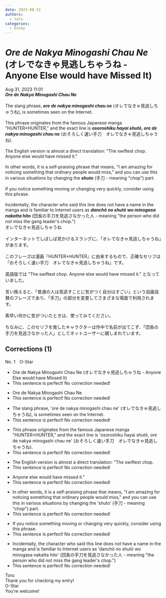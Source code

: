 ```yaml
---
date: 2023-08-31
authors:
  - toru
categories:
  - Essay
---
```


<h1 id="subject_show"><strong><em>Ore de Nakya Minogashi Chau Ne</strong></em> (オレでなきゃ見逃しちゃうね - Anyone Else would have Missed It)</h1>
<div class="date">Aug 31, 2023 11:01</div>
<div id="post"><div id="body_show_ori">
<strong><em>Ore de Nakya Minogashi Chau Ne</strong></em><br/><br/>The slang phrase, <strong><em>ore de nakya minogashi chau ne</em></strong> (オレでなきゃ見逃しちゃうね), is sometimes seen on the Internet.<br/><br/>This phrase originates from the famous Japanese manga "HUNTER×HUNTER," and the exact line is <strong><em>osoroshiku hayai shutō, ore de nakya minogashi chau ne</em></strong> (おそろしく速い手刀　オレでなきゃ見逃しちゃうね).<br/><br/>The English version is almost a direct translation: "The swiftest chop. Anyone else would have missed it."<br/><br/>In other words, it is a self-praising phrase that means, "I am amazing for noticing something that ordinary people would miss," and you can use this in various situations by changing the <strong><em>shuto</em></strong> (手刀 - meaning "chop") part.<br/><br/>If you notice something moving or changing very quickly, consider using this phrase.<br/><br/>Incidentally, the character who said this line does not have a name in the manga and is familiar to Internet users as <strong><em>danchō no shutō wo minogasa nakatta hito</em></strong> (団長の手刀を見逃さなかった人 - meaning "the person who did not miss the gang leader's chop.")
</div></div>

<!-- more -->

<div id="post_ja"><div id="body_show_mo">
オレでなきゃ見逃しちゃうね<br/><br/>インターネットでしばしば見かけるスラングに、「オレでなきゃ見逃しちゃうね」があります。<br/><br/>このフレーズは漫画『HUNTER×HUNTER』に由来するもので、正確なセリフは「おそろしく速い手刀　オレでなきゃ見逃しちゃうね」です。<br/><br/>英語版では "The swiftest chop. Anyone else would have missed it." となっていました。<br/><br/>言い換えると、「普通の人は見逃すことに気がつく自分はすごい」という自画自賛のフレーズであり、「手刀」の部分を変更してさまざまな場面で利用されます。<br/><br/>素早い何かに気がついたときは、使ってみてください。<br/><br/>ちなみに、このセリフを発したキャラクターは作中で名前が出てこず、「団長の手刀を見逃さなかった人」としてネットユーザーに親しまれています。
</div></div>

## Corrections (1)
<div id="block"><div class="first_name"> No. 1　<span class="just_name">O-Star</span></div><div id="block2">
<ul class="correction_field">
<li class="incorrect">Ore de Nakya Minogashi Chau Ne (オレでなきゃ見逃しちゃうね - Anyone Else would have Missed It)</li>
<li class="corrected perfect">This sentence is perfect! No correction needed!</li>
</ul>
<ul class="correction_field">
<li class="incorrect">Ore de Nakya Minogashi Chau Ne</li>
<li class="corrected perfect">This sentence is perfect! No correction needed!</li>
</ul>
<ul class="correction_field">
<li class="incorrect">The slang phrase, 'ore de nakya minogashi chau ne' (オレでなきゃ見逃しちゃうね), is sometimes seen on the Internet.</li>
<li class="corrected perfect">This sentence is perfect! No correction needed!</li>
</ul>
<ul class="correction_field">
<li class="incorrect">This phrase originates from the famous Japanese manga "HUNTER×HUNTER," and the exact line is 'osoroshiku hayai shutō, ore de nakya minogashi chau ne' (おそろしく速い手刀　オレでなきゃ見逃しちゃうね).</li>
<li class="corrected perfect">This sentence is perfect! No correction needed!</li>
</ul>
<ul class="correction_field">
<li class="incorrect">The English version is almost a direct translation: "The swiftest chop.</li>
<li class="corrected perfect">This sentence is perfect! No correction needed!</li>
</ul>
<ul class="correction_field">
<li class="incorrect">Anyone else would have missed it."</li>
<li class="corrected perfect">This sentence is perfect! No correction needed!</li>
</ul>
<ul class="correction_field">
<li class="incorrect">In other words, it is a self-praising phrase that means, "I am amazing for noticing something that ordinary people would miss," and you can use this in various situations by changing the 'shuto' (手刀 - meaning "chop") part.</li>
<li class="corrected perfect">This sentence is perfect! No correction needed!</li>
</ul>
<ul class="correction_field">
<li class="incorrect">If you notice something moving or changing very quickly, consider using this phrase.</li>
<li class="corrected perfect">This sentence is perfect! No correction needed!</li>
</ul>
<ul class="correction_field">
<li class="incorrect">Incidentally, the character who said this line does not have a name in the manga and is familiar to Internet users as 'danchō no shutō wo minogasa nakatta hito' (団長の手刀を見逃さなかった人 - meaning "the person who did not miss the gang leader's chop.")</li>
<li class="corrected perfect">This sentence is perfect! No correction needed!</li>
</ul>
</div><div class="name"><span class="just_name">Toru</span><br>
Thank you for checking my entry!
</div>
<div class="name"><span class="just_name">O-Star</span><br>
You're welcome!
</div>
</div>
